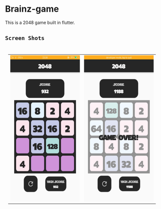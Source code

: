 # Brainz-game

This is a 2048 game built in flutter.

## `Screen Shots`

<table style= padding:10px">
<table style="padding:10px">
  <tr>
    <td>  <img src="https://github.com/Simran-Sunil/Brainz-game/blob/master/screenshots/game_start.jpeg"  alt="1" width = 300px height = 480px ></td>
    <td> 
         <img src="https://github.com/Simran-Sunil/Brainz-game/blob/master/screenshots/game_over.jpeg"  alt="1" width = 300px height = 480px ></td>
   
  </tr>
</table>

